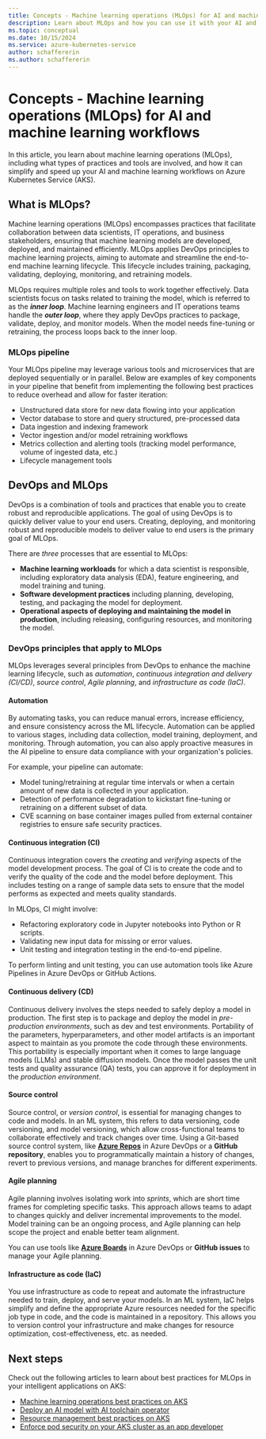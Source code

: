 ```yaml
---
title: Concepts - Machine learning operations (MLOps) for AI and machine learning workflows
description: Learn about MLOps and how you can use it with your AI and machine learning workflows on Azure Kubernetes Service (AKS).
ms.topic: conceptual
ms.date: 10/15/2024
ms.service: azure-kubernetes-service
author: schaffererin
ms.author: schaffererin
---
```


# Concepts - Machine learning operations (MLOps) for AI and machine learning workflows

In this article, you learn about machine learning operations (MLOps), including what types of practices and tools are involved, and how it can simplify and speed up your AI and machine learning workflows on Azure Kubernetes Service (AKS).

## What is MLOps?

Machine learning operations (MLOps) encompasses practices that facilitate collaboration between data scientists, IT operations, and business stakeholders, ensuring that machine learning models are developed, deployed, and maintained efficiently. MLOps applies DevOps principles to machine learning projects, aiming to automate and streamline the end-to-end machine learning lifecycle. This lifecycle includes training, packaging, validating, deploying, monitoring, and retraining models.

MLOps requires multiple roles and tools to work together effectively. Data scientists focus on tasks related to training the model, which is referred to as the ***inner loop***. Machine learning engineers and IT operations teams handle the ***outer loop***, where they apply DevOps practices to package, validate, deploy, and monitor models. When the model needs fine-tuning or retraining, the process loops back to the inner loop.

### MLOps pipeline

Your MLOps pipeline may leverage various tools and microservices that are deployed sequentially or in parallel. Below are examples of key components in your pipeline that benefit from implementing the following best practices to reduce overhead and allow for faster iteration:

- Unstructured data store for new data flowing into your application
- Vector database to store and query structured, pre-processed data
- Data ingestion and indexing framework
- Vector ingestion and/or model retraining workflows
- Metrics collection and alerting tools (tracking model performance, volume of ingested data, etc.)
- Lifecycle management tools

## DevOps and MLOps

DevOps is a combination of tools and practices that enable you to create robust and reproducible applications. The goal of using DevOps is to quickly deliver value to your end users. Creating, deploying, and monitoring robust and reproducible models to deliver value to end users is the primary goal of MLOps.

There are *three* processes that are essential to MLOps:

* **Machine learning workloads** for which a data scientist is responsible, including exploratory data analysis (EDA), feature engineering, and model training and tuning.
* **Software development practices** including planning, developing, testing, and packaging the model for deployment.
* **Operational aspects of deploying and maintaining the model in production**, including releasing, configuring resources, and monitoring the model.

### DevOps principles that apply to MLOps

MLOps leverages several principles from DevOps to enhance the machine learning lifecycle, such as *automation*, *continuous integration and delivery (CI/CD)*, *source control*, *Agile planning*, and *infrastructure as code (IaC)*.

#### Automation

By automating tasks, you can reduce manual errors, increase efficiency, and ensure consistency across the ML lifecycle. Automation can be applied to various stages, including data collection, model training, deployment, and monitoring. Through automation, you can also apply proactive measures in the AI pipeline to ensure data compliance with your organization's policies.

For example, your pipeline can automate:

* Model tuning/retraining at regular time intervals or when a certain amount of new data is collected in your application.
* Detection of performance degradation to kickstart fine-tuning or retraining on a different subset of data.
* CVE scanning on base container images pulled from external container registries to ensure safe security practices.

#### Continuous integration (CI)

Continuous integration covers the *creating* and *verifying* aspects of the model development process. The goal of CI is to create the code and to verify the quality of the code and the model before deployment. This includes testing on a range of sample data sets to ensure that the model performs as expected and meets quality standards.

In MLOps, CI might involve:

* Refactoring exploratory code in Jupyter notebooks into Python or R scripts.
* Validating new input data for missing or error values.
* Unit testing and integration testing in the end-to-end pipeline.

To perform linting and unit testing, you can use automation tools like Azure Pipelines in Azure DevOps or GitHub Actions.

#### Continuous delivery (CD)

Continuous delivery involves the steps needed to safely deploy a model in production. The first step is to package and deploy the model in *pre-production environments*, such as dev and test environments. Portability of the parameters, hyperparameters, and other model artifacts is an important aspect to maintain as you promote the code through these environments. This portability is especially important when it comes to large language models (LLMs) and stable diffusion models. Once the model passes the unit tests and quality assurance (QA) tests, you can approve it for deployment in the *production environment*.

#### Source control

Source control, or *version control*, is essential for managing changes to code and models. In an ML system, this refers to data versioning, code versioning, and model versioning, which allow cross-functional teams to collaborate effectively and track changes over time. Using a Git-based source control system, like [**Azure Repos**](https://azure.microsoft.com/products/devops/repos/#:~:text=Overview.%20Free%20private%20Git%20repositories,%20pull%20requests,%20and?msockid=182ea2d5e1ff6eb61ccbb1b8e5ff608a) in Azure DevOps or a **GitHub repository**, enables you to programmatically maintain a history of changes, revert to previous versions, and manage branches for different experiments.

#### Agile planning

Agile planning involves isolating work into *sprints*, which are short time frames for completing specific tasks. This approach allows teams to adapt to changes quickly and deliver incremental improvements to the model. Model training can be an ongoing process, and Agile planning can help scope the project and enable better team alignment.

You can use tools like [**Azure Boards**](/azure/devops/boards/get-started/what-is-azure-boards) in Azure DevOps or **GitHub issues** to manage your Agile planning.

#### Infrastructure as code (IaC)

You use infrastructure as code to repeat and automate the infrastructure needed to train, deploy, and serve your models. In an ML system, IaC helps simplify and define the appropriate Azure resources needed for the specific job type in code, and the code is maintained in a repository. This allows you to version control your infrastructure and make changes for resource optimization, cost-effectiveness, etc. as needed.

## Next steps

Check out the following articles to learn about best practices for MLOps in your intelligent applications on AKS:

* [Machine learning operations best practices on AKS][mlops-best-practices]
* [Deploy an AI model with AI toolchain operator][deploy-kaito]
* [Resource management best practices on AKS][resource-management-best-practices]
* [Enforce pod security on your AKS cluster as an app developer][pod-security-best-practices]

<!-- LINKS -->

[mlops-best-practices]: ./best-practices-ml-ops.md
[deploy-kaito]: ./ai-toolchain-operator.md
[resource-management-best-practices]: ./developer-best-practices-resource-management.md
[pod-security-best-practices]: ./developer-best-practices-pod-security.md